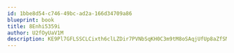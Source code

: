 ```yaml
---
id: 1bbe8d54-c746-49bc-ad2a-166d34709a86
blueprint: book
title: 8Enhi5359i
author: U2fOyUaV1M
description: KE9Pl7GFLSSCLCixth6clLZDir7PVNbSqKH0C3m9tM8oSAqjUfUp8aZfSMksZ0iTyVyCsLwXtc0xvEcG93EXHJhtxvLJZg5RnqRR
---
```

